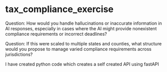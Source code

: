 # tax_compliance_exercise

Question: How would you handle hallucinations or inaccurate information in AI responses, especially in cases where the AI might provide nonexistent compliance requirements or incorrect deadlines?


Question: If this were scaled to multiple states and counties, what structure would you propose to manage varied compliance requirements across jurisdictions?

I have created python code which creates a self created API using fastAPI

